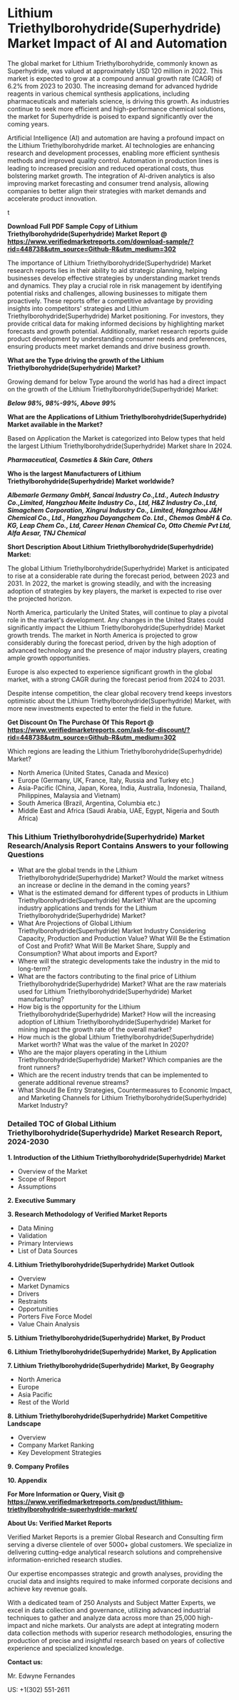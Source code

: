 <meta name="title" content="Global Lithium Triethylborohydride(Superhydride) Market Impact of AI and Automation"><meta name="description" content="The global market for Lithium Triethylborohydride, commonly known as Superhydride, was valued at approximately USD 120 million in 2022. This market is expected to grow"><meta name="title" content="Lithium Triethylborohydride(Superhydride) Market Size, Share, Scope, Trends, Growth, Opportunities, Analysis, Forecast"><h1>Lithium Triethylborohydride(Superhydride) Market Impact of AI and Automation</h1><p>The global market for Lithium Triethylborohydride, commonly known as Superhydride, was valued at approximately USD 120 million in 2022. This market is expected to grow at a compound annual growth rate (CAGR) of 6.2% from 2023 to 2030. The increasing demand for advanced hydride reagents in various chemical synthesis applications, including pharmaceuticals and materials science, is driving this growth. As industries continue to seek more efficient and high-performance chemical solutions, the market for Superhydride is poised to expand significantly over the coming years.</p><p>Artificial Intelligence (AI) and automation are having a profound impact on the Lithium Triethylborohydride market. AI technologies are enhancing research and development processes, enabling more efficient synthesis methods and improved quality control. Automation in production lines is leading to increased precision and reduced operational costs, thus bolstering market growth. The integration of AI-driven analytics is also improving market forecasting and consumer trend analysis, allowing companies to better align their strategies with market demands and accelerate product innovation.</p>t</p><p id="" class=""><strong>Download Full PDF Sample Copy of Lithium Triethylborohydride(Superhydride) Market Report @ <a href="https://www.verifiedmarketreports.com/download-sample/?rid=448738&utm_source=Github-R&utm_medium=302" target="_blank">https://www.verifiedmarketreports.com/download-sample/?rid=448738&utm_source=Github-R&utm_medium=302</a></strong></p><p>The importance of&nbsp;Lithium Triethylborohydride(Superhydride) Market research reports lies in their ability to aid strategic planning, helping businesses develop effective strategies by understanding market trends and dynamics. They play a crucial role in risk management by identifying potential risks and challenges, allowing businesses to mitigate them proactively. These reports offer a competitive advantage by providing insights into competitors' strategies and Lithium Triethylborohydride(Superhydride) Market positioning. For investors, they provide critical data for making informed decisions by highlighting market forecasts and growth potential. Additionally, market research reports guide product development by understanding consumer needs and preferences, ensuring products meet market demands and drive business growth.</p><p><strong>What are the&nbsp;Type driving the growth of the Lithium Triethylborohydride(Superhydride) Market?</strong></p><p id="" class="">Growing demand for below Type around the world has had a direct impact on the growth of the Lithium Triethylborohydride(Superhydride) Market:</p><em><strong>Below 98%, 98%-99%, Above 99%</strong></em></p><strong>What are the&nbsp;Applications&nbsp;of Lithium Triethylborohydride(Superhydride) Market available in the Market?</strong></p><p id="" class="">Based on Application the Market is categorized into Below types that held the largest Lithium Triethylborohydride(Superhydride) Market share In 2024.</p><em><strong>Pharmaceutical, Cosmetics & Skin Care, Others</strong></em></p><strong>Who is the largest Manufacturers of Lithium Triethylborohydride(Superhydride) Market worldwide?</strong></p><p><em><strong>Albemarle Germany GmbH, Sancai Industry Co.,Ltd., Autech Industry Co.,Limited, Hangzhou Meite Industry Co., Ltd, H&Z Industry Co.,Ltd, Simagchem Corporation, Xingrui Industry Co., Limited, Hangzhou J&H Chemical Co., Ltd., Hangzhou Dayangchem Co. Ltd., Chemos GmbH & Co. KG, Leap Chem Co., Ltd, Career Henan Chemical Co, Otto Chemie Pvt Ltd, Alfa Aesar, TNJ Chemical</strong></em></p><p id="" class=""><strong>Short Description About Lithium Triethylborohydride(Superhydride) Market:</strong></p><p>The global Lithium Triethylborohydride(Superhydride) Market is anticipated to rise at a considerable rate during the forecast period, between 2023 and 2031. In 2022, the market is growing steadily, and with the increasing adoption of strategies by key players, the market is expected to rise over the projected horizon.</p><p>North America, particularly the United States, will continue to play a pivotal role in the market's development. Any changes in the United States could significantly impact the Lithium Triethylborohydride(Superhydride) Market growth trends. The market in North America is projected to grow considerably during the forecast period, driven by the high adoption of advanced technology and the presence of major industry players, creating ample growth opportunities.</p><p>Europe is also expected to experience significant growth in the global market, with a strong CAGR during the forecast period from 2024 to 2031.</p><p>Despite intense competition, the clear global recovery trend keeps investors optimistic about the Lithium Triethylborohydride(Superhydride) Market, with more new investments expected to enter the field in the future.</p><p id="" class=""><strong>Get Discount On The Purchase Of This Report @ <a href="https://www.verifiedmarketreports.com/ask-for-discount/?rid=448738&utm_source=Github-R&utm_medium=302" target="_blank">https://www.verifiedmarketreports.com/ask-for-discount/?rid=448738&utm_source=Github-R&utm_medium=302</a></strong></p>Which regions are leading the Lithium Triethylborohydride(Superhydride) Market?</p><ul><li>North America (United States, Canada and Mexico)</li><li>Europe (Germany, UK, France, Italy, Russia and Turkey etc.)</li><li>Asia-Pacific (China, Japan, Korea, India, Australia, Indonesia, Thailand, Philippines, Malaysia and Vietnam)</li><li>South America (Brazil, Argentina, Columbia etc.)</li><li>Middle East and Africa (Saudi Arabia, UAE, Egypt, Nigeria and South Africa)</li></ul><h3 id="" class="">This Lithium Triethylborohydride(Superhydride) Market Research/Analysis Report Contains Answers to your following Questions</h3><ul><li>What are the global trends in the Lithium Triethylborohydride(Superhydride) Market? Would the market witness an increase or decline in the demand in the coming years?</li><li>What is the estimated demand for different types of products in Lithium Triethylborohydride(Superhydride) Market? What are the upcoming industry applications and trends for the Lithium Triethylborohydride(Superhydride) Market?</li><li>What Are Projections of Global Lithium Triethylborohydride(Superhydride) Market Industry Considering Capacity, Production and Production Value? What Will Be the Estimation of Cost and Profit? What Will Be Market Share, Supply and Consumption? What about imports and Export?</li><li>Where will the strategic developments take the industry in the mid to long-term?</li><li>What are the factors contributing to the final price of Lithium Triethylborohydride(Superhydride) Market? What are the raw materials used for Lithium Triethylborohydride(Superhydride) Market manufacturing?</li><li>How big is the opportunity for the Lithium Triethylborohydride(Superhydride) Market? How will the increasing adoption of Lithium Triethylborohydride(Superhydride) Market for mining impact the growth rate of the overall market?</li><li>How much is the global Lithium Triethylborohydride(Superhydride) Market worth? What was the value of the market In 2020?</li><li>Who are the major players operating in the Lithium Triethylborohydride(Superhydride) Market? Which companies are the front runners?</li><li>Which are the recent industry trends that can be implemented to generate additional revenue streams?</li><li>What Should Be Entry Strategies, Countermeasures to Economic Impact, and Marketing Channels for Lithium Triethylborohydride(Superhydride) Market Industry?</li></ul><h3 id="" class="">Detailed TOC of Global Lithium Triethylborohydride(Superhydride) Market Research Report, 2024-2030</h3><p id="" class=""><strong>1. Introduction of the Lithium Triethylborohydride(Superhydride) Market</strong></p><ul><li>Overview of the Market</li><li>Scope of Report</li><li>Assumptions</li></ul><p id="" class=""><strong>2. Executive Summary</strong></p><p id="" class=""><strong>3. Research Methodology of Verified Market Reports</strong></p><ul><li>Data Mining</li><li>Validation</li><li>Primary Interviews</li><li>List of Data Sources</li></ul><p id="" class=""><strong>4. Lithium Triethylborohydride(Superhydride) Market Outlook</strong></p><ul><li>Overview</li><li>Market Dynamics</li><li>Drivers</li><li>Restraints</li><li>Opportunities</li><li>Porters Five Force Model</li><li>Value Chain Analysis</li></ul><p id="" class=""><strong>5. Lithium Triethylborohydride(Superhydride) Market, By Product</strong></p><p id="" class=""><strong>6. Lithium Triethylborohydride(Superhydride) Market, By Application</strong></p><p id="" class=""><strong>7. Lithium Triethylborohydride(Superhydride) Market, By Geography</strong></p><ul><li>North America</li><li>Europe</li><li>Asia Pacific</li><li>Rest of the World</li></ul><p id="" class=""><strong>8. Lithium Triethylborohydride(Superhydride) Market Competitive Landscape</strong></p><ul><li>Overview</li><li>Company Market Ranking</li><li>Key Development Strategies</li></ul><p id="" class=""><strong>9. Company Profiles</strong></p><p id="" class=""><strong>10. Appendix</strong></p><p id="" class=""><strong>For More Information or Query, Visit @ <a href="https://www.verifiedmarketreports.com/product/lithium-triethylborohydride-superhydride-market/" target="_blank">https://www.verifiedmarketreports.com/product/lithium-triethylborohydride-superhydride-market/</a></strong></p><p id="" class=""><strong>About Us: Verified Market Reports</strong></p><p id="" class="">Verified Market Reports is a premier Global Research and Consulting firm serving a diverse clientele of over 5000+ global customers. We specialize in delivering cutting-edge analytical research solutions and comprehensive information-enriched research studies.</p><p id="" class="">Our expertise encompasses strategic and growth analyses, providing the crucial data and insights required to make informed corporate decisions and achieve key revenue goals.</p><p id="" class="">With a dedicated team of 250 Analysts and Subject Matter Experts, we excel in data collection and governance, utilizing advanced industrial techniques to gather and analyze data across more than 25,000 high-impact and niche markets. Our analysts are adept at integrating modern data collection methods with superior research methodologies, ensuring the production of precise and insightful research based on years of collective experience and specialized knowledge.</p><p id="" class=""><strong>Contact us:</strong></p><p id="" class="">Mr. Edwyne Fernandes</p><p id="" class="">US: +1(302) 551-2611</p>